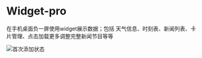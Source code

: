 # Widget-pro
在手机桌面负一屏使用widget展示数据；包括 天气信息、时刻表、新闻列表、卡片管理、点击加载更多调整完整新闻节目等等

![首次添加状态](http://plq4v341l.bkt.clouddn.com/default.png)
